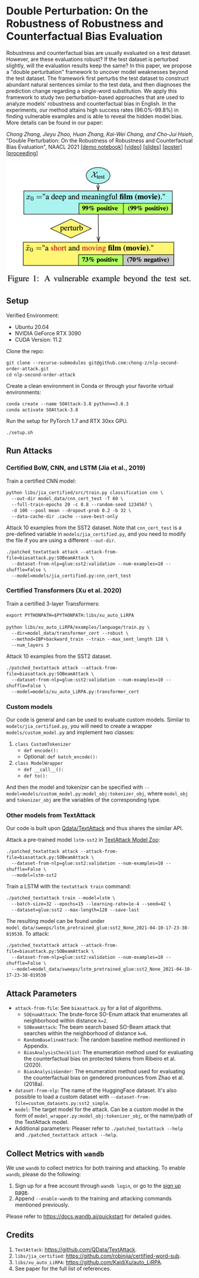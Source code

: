 # Double Perturbation: On the Robustness of Robustness and Counterfactual Bias Evaluation

Robustness and counterfactual bias are usually evaluated on a test dataset. However, are these evaluations robust? If the test dataset is perturbed slightly, will the evaluation results keep the same? In this paper, we propose a "double perturbation" framework to uncover model weaknesses beyond the test dataset. The framework first perturbs the test dataset to construct abundant natural sentences similar to the test data, and then diagnoses the prediction change regarding a single-word substitution. We apply this framework to study two perturbation-based approaches that are used to analyze models' robustness and counterfactual bias in English. In the experiments, our method attains high success rates (96.0%-99.8%) in finding vulnerable examples and is able to reveal the hidden model bias. More details can be found in our paper:

_Chong Zhang, Jieyu Zhao, Huan Zhang, Kai-Wei Chang, and Cho-Jui Hsieh_, "Double Perturbation: On the Robustness of Robustness and Counterfactual Bias Evaluation", NAACL 2021 [[demo notebook]](https://colab.research.google.com/github/chong-z/nlp-second-order-attack/blob/main/nlp_second_order_attack_demo.ipynb) [[video]](https://drive.google.com/file/d/1hDGLgn4YN2NBbPI5FIxHdO9u_Yu54ZRI/view?usp=sharing) [[slides]](https://docs.google.com/presentation/d/1p7c-Xc-MlbS5eS8-XypKgE0fPqmTmSZhZgRPz7I3ebE/edit#slide=id.p) [[poster]](https://underline.io/lecture/20596-double-perturbation-on-the-robustness-of-robustness-and-counterfactual-bias-evaluation) [[proceeding]](https://www.aclweb.org/anthology/2021.naacl-main.305/)

<img src="https://raw.githubusercontent.com/chong-z/nlp-second-order-attack/main/img/paper-image-large.jpg" alt="Thumbnail of the paper" width="500px">

## Setup

Verified Environment:
- Ubuntu 20.04
- NVIDIA GeForce RTX 3090
- CUDA Version: 11.2

Clone the repo:
```
git clone --recurse-submodules git@github.com:chong-z/nlp-second-order-attack.git
cd nlp-second-order-attack
```

Create a clean environment in Conda or through your favorite virtual environments:
```
conda create --name SOAttack-3.8 python==3.8.3
conda activate SOAttack-3.8
```

Run the setup for PyTorch 1.7 and RTX 30xx GPU.
```
./setup.sh
```

## Run Attacks

### Certified BoW, CNN, and LSTM (Jia et al., 2019)

Train a certified CNN model:
```
python libs/jia_certified/src/train.py classification cnn \
  --out-dir model_data/cnn_cert_test -T 60 \
  --full-train-epochs 20 -c 0.8 --random-seed 1234567 \
  -d 100 --pool mean --dropout-prob 0.2 -b 32 \
  --data-cache-dir .cache --save-best-only
```

Attack 10 examples from the SST2 dataset. Note that `cnn_cert_test` is a pre-defined variable in `models/jia_certified.py`, and you need to modify the file if you are using a different `--out-dir`.
```
./patched_textattack attack --attack-from-file=biasattack.py:SOBeamAttack \
  --dataset-from-nlp=glue:sst2:validation --num-examples=10 --shuffle=False \
  --model=models/jia_certified.py:cnn_cert_test
```

### Certified Transformers (Xu et al. 2020)

Train a certified 3-layer Transformers:
```
export PYTHONPATH=$PYTHONPATH:libs/xu_auto_LiRPA

python libs/xu_auto_LiRPA/examples/language/train.py \
  --dir=model_data/transformer_cert --robust \
  --method=IBP+backward_train --train --max_sent_length 128 \
  --num_layers 3
```

Attack 10 examples from the SST2 dataset.
```
./patched_textattack attack --attack-from-file=biasattack.py:SOBeamAttack \
  --dataset-from-nlp=glue:sst2:validation --num-examples=10 --shuffle=False \
  --model=models/xu_auto_LiRPA.py:transformer_cert
```

### Custom models

Our code is general and can be used to evaluate custom models. Similar to `models/jia_certified.py`, you will need to create a wrapper `models/custom_model.py` and implement two classes:
1. `class CustomTokenizer`
    - `def encode():`
    - Optional: `def batch_encode():`
2. `class ModelWrapper`
    - `def __call__():`
    - `def to():`

And then the model and tokenizer can be specified with `--model=models/custom_model.py:model_obj:tokenizer_obj`, where `model_obj` and `tokenizer_obj` are the variables of the corresponding type.

### Other models from TextAttack

Our code is built upon [Qdata/TextAttack](https://github.com/QData/TextAttack) and thus shares the similar API.

Attack a pre-trained model `lstm-sst2` in [TextAttack Model Zoo](https://github.com/chong-z/TextAttack/blob/d6ebeeb1afae215d7de5f04c3aac743bbeaf54db/textattack/models/README.md):
```
./patched_textattack attack --attack-from-file=biasattack.py:SOBeamAttack \
  --dataset-from-nlp=glue:sst2:validation --num-examples=10 --shuffle=False \
  --model=lstm-sst2
```

Train a LSTM with the `textattack train` command:
```
./patched_textattack train --model=lstm \
  --batch-size=32 --epochs=15 --learning-rate=1e-4 --seed=42 \
  --dataset=glue:sst2 --max-length=128 --save-last
```

The resulting model can be found under `model_data/sweeps/lstm_pretrained_glue:sst2_None_2021-04-10-17-23-38-819530`. To attack:
```
./patched_textattack attack --attack-from-file=biasattack.py:SOBeamAttack \
  --dataset-from-nlp=glue:sst2:validation --num-examples=10 --shuffle=False \
  --model=model_data/sweeps/lstm_pretrained_glue:sst2_None_2021-04-10-17-23-38-819530
```

## Attack Parameters

- `attack-from-file`: See `biasattack.py` for a list of algorithms.
    - `SOEnumAttack`: The brute-force SO-Enum attack that enumerates all neighborhood within distance `k=2`.
    - `SOBeamAttack`: The beam search based SO-Beam attack that searches within the neighborhood of distance `k=6`.
    - `RandomBaselineAttack`: The random baseline method mentioned in Appendix.
    - `BiasAnalysisChecklist`: The enumeration method used for evaluating the counterfactual bias on protected tokens from Ribeiro et al. (2020).
    - `BiasAnalysisGender`: The enumeration method used for evaluating the counterfactual bias on gendered pronounces from Zhao et al. (2018a).
- `dataset-from-nlp`: The name of the HuggingFace dataset. It's also possible to load a custom dataset with `--dataset-from-file=custom_datasets.py:sst2_simple`.
- `model`: The target model for the attack. Can be a custom model in the form of `model_wrapper.py:model_obj:tokenizer_obj`, or the name/path of the TextAttack model.
- Additional parameters: Pleaser refer to `./patched_textattack --help` and `./patched_textattack attack --help`.

## Collect Metrics with `wandb`

We use `wandb` to collect metrics for both training and attacking. To enable `wandb`, please do the following:
1. Sign up for a free account through `wandb login`, or go to the [sign up page](https://app.wandb.ai/login?signup=true).
2. Append `--enable-wandb` to the training and attacking commands mentioned previously.

Please refer to https://docs.wandb.ai/quickstart for detailed guides.

## Credits
1. `TextAttack`: https://github.com/QData/TextAttack.
2. `libs/jia_certified`: https://github.com/robinjia/certified-word-sub.
3. `libs/xu_auto_LiRPA`: https://github.com/KaidiXu/auto_LiRPA.
4. See paper for the full list of references.
